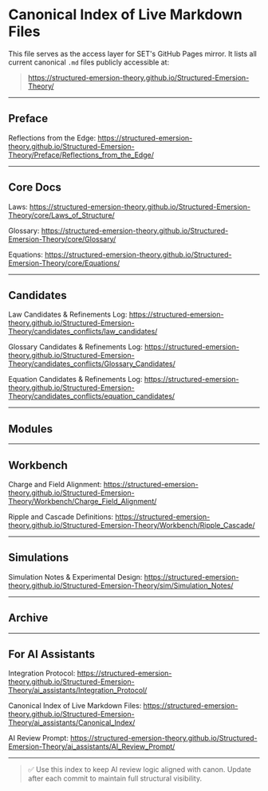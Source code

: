 # Canonical Index of Live Markdown Files

This file serves as the access layer for SET's GitHub Pages mirror. It lists all current canonical `.md` files publicly accessible at:
> https://structured-emersion-theory.github.io/Structured-Emersion-Theory/

---

## Preface
Reflections from the Edge: https://structured-emersion-theory.github.io/Structured-Emersion-Theory/Preface/Reflections_from_the_Edge/

---

## Core Docs
Laws: https://structured-emersion-theory.github.io/Structured-Emersion-Theory/core/Laws_of_Structure/

Glossary: https://structured-emersion-theory.github.io/Structured-Emersion-Theory/core/Glossary/

Equations: https://structured-emersion-theory.github.io/Structured-Emersion-Theory/core/Equations/

---

## Candidates

Law Candidates & Refinements Log: https://structured-emersion-theory.github.io/Structured-Emersion-Theory/candidates_conflicts/law_candidates/

Glossary Candidates & Refinements Log: https://structured-emersion-theory.github.io/Structured-Emersion-Theory/candidates_conflicts/Glossary_Candidates/

Equation Candidates & Refinements Log: https://structured-emersion-theory.github.io/Structured-Emersion-Theory/candidates_conflicts/equation_candidates/

---

## Modules


---

## Workbench

Charge and Field Alignment: https://structured-emersion-theory.github.io/Structured-Emersion-Theory/Workbench/Charge_Field_Alignment/

Ripple and Cascade Definitions: https://structured-emersion-theory.github.io/Structured-Emersion-Theory/Workbench/Ripple_Cascade/

---

## Simulations

Simulation Notes & Experimental Design: https://structured-emersion-theory.github.io/Structured-Emersion-Theory/sim/Simulation_Notes/

---

## Archive


---

## For AI Assistants

Integration Protocol: https://structured-emersion-theory.github.io/Structured-Emersion-Theory/ai_assistants/Integration_Protocol/

Canonical Index of Live Markdown Files: https://structured-emersion-theory.github.io/Structured-Emersion-Theory/ai_assistants/Canonical_Index/

AI Review Prompt: https://structured-emersion-theory.github.io/Structured-Emersion-Theory/ai_assistants/AI_Review_Prompt/

---

> ✅ Use this index to keep AI review logic aligned with canon. Update after each commit to maintain full structural visibility.
